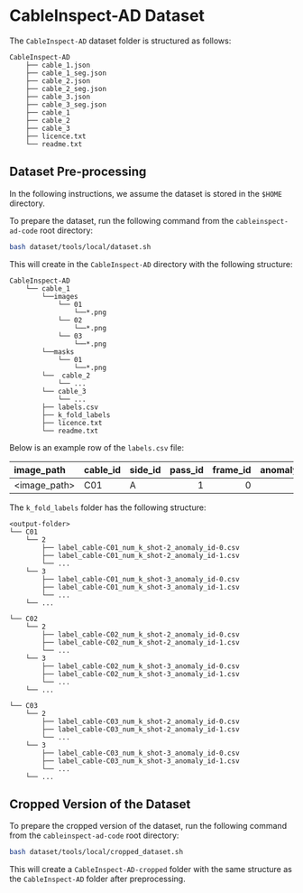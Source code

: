 <!---
Copyright (C) 2024 Mila - Institut québécois d'intelligence artificielle
SPDX-License-Identifier: CC-BY-4.0
-->

# CableInspect-AD Dataset

The `CableInspect-AD` dataset folder is structured as follows:

```text
CableInspect-AD
    ├── cable_1.json
    ├── cable_1_seg.json
    ├── cable_2.json
    ├── cable_2_seg.json
    ├── cable_3.json
    ├── cable_3_seg.json
    ├── cable_1
    ├── cable_2
    ├── cable_3
    ├── licence.txt
    └── readme.txt
```

## Dataset Pre-processing

In the following instructions, we assume the dataset is stored in the `$HOME` directory.

To prepare the dataset, run the following command from the `cableinspect-ad-code` root directory:

```bash
bash dataset/tools/local/dataset.sh
```

This will create in the `CableInspect-AD` directory with the following structure:

```text
CableInspect-AD
    └── cable_1
        └──images
            └── 01
                └──*.png
            └── 02
                └──*.png
            └── 03
                └──*.png
        └──masks
            └── 01
                └──*.png
        └──  cable_2
            └── ...
        └── cable_3
            └── ...
        ├── labels.csv
        ├── k_fold_labels
        ├── licence.txt
        └── readme.txt
```

Below is an example row of the `labels.csv` file:

| image_path   | cable_id | side_id | pass_id | frame_id | anomaly_type_id | anomaly_type |  anomaly_grade | anomaly_id | label_index | mask_path   |
| :----------- | :------- | :------ | ------: | -------: | --------------: | :----------- | -------------: | ---------: | :---------- |:----------- | 
| <image_path> | C01      | A       |       1 |        0 |               7 | Deposit      | light          | 003_01     |           1 | <mask_path> |


The `k_fold_labels` folder has the following structure:

```text
<output-folder>
└── C01
    └── 2
        ├── label_cable-C01_num_k_shot-2_anomaly_id-0.csv
        ├── label_cable-C01_num_k_shot-2_anomaly_id-1.csv
        └── ...
    └── 3
        ├── label_cable-C01_num_k_shot-3_anomaly_id-0.csv
        ├── label_cable-C01_num_k_shot-3_anomaly_id-1.csv
        └── ...
    └── ...

└── C02
    └── 2
        ├── label_cable-C02_num_k_shot-2_anomaly_id-0.csv
        ├── label_cable-C02_num_k_shot-2_anomaly_id-1.csv
        └── ...
    └── 3
        ├── label_cable-C02_num_k_shot-3_anomaly_id-0.csv
        ├── label_cable-C02_num_k_shot-3_anomaly_id-1.csv
        └── ...
    └── ...

└── C03
    └── 2
        ├── label_cable-C03_num_k_shot-2_anomaly_id-0.csv
        ├── label_cable-C03_num_k_shot-2_anomaly_id-1.csv
        └── ...
    └── 3
        ├── label_cable-C03_num_k_shot-3_anomaly_id-0.csv
        ├── label_cable-C03_num_k_shot-3_anomaly_id-1.csv
        └── ...
    └── ...
```

## Cropped Version of the Dataset

To prepare the cropped version of the dataset, run the following command from the `cableinspect-ad-code` root directory:

```bash
bash dataset/tools/local/cropped_dataset.sh
```

This will create a `CableInspect-AD-cropped` folder with the same structure as the `CableInspect-AD` folder after preprocessing.
